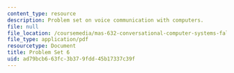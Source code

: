 ```yaml
---
content_type: resource
description: Problem set on voice communication with computers.
file: null
file_location: /coursemedia/mas-632-conversational-computer-systems-fall-2008/ad79bcb663fc3b379fdd45b17337c39f_ps6.pdf
file_type: application/pdf
resourcetype: Document
title: Problem Set 6
uid: ad79bcb6-63fc-3b37-9fdd-45b17337c39f
---
```

